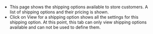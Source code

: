 - This page shows the shipping options available to store customers.
  A list of shipping options and their pricing is shown.
- Click on View for a shipping option shows all the settings for this shipping option.
  At this point, this tab can only view shipping options available and can not be used to define them.